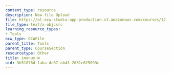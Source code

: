 ```yaml
---
content_type: resource
description: New file Upload
file: https://ol-ocw-studio-app-production.s3.amazonaws.com/courses/12-811-tropical-meteorology-spring-2011/3b51876d1abade87ab432031c625093c_imenuy.m
file_type: text/x-objcsrc
learning_resource_types:
- Tools
ocw_type: OCWFile
parent_title: Tools
parent_type: CourseSection
resourcetype: Other
title: imenuy.m
uid: 3b51876d-1aba-de87-ab43-2031c625093c
---
```


